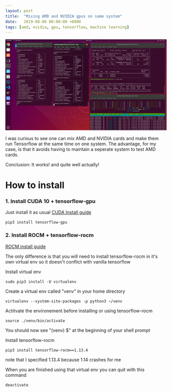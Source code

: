 ```yaml
---
layout: post
title:  "Mixing AMD and NVIDIA gpus on same system"
date:   2019-08-06 00:00:00 +0800
tags: [amd, nvidia, gpu, tensorflow, machine learning]
---
```


![amd_nvdia](/assets/rocm/amd_nvidia_mix_ubuntu.png)

I was curious to see one can mix AMD and NVIDIA cards and make them run Tensorflow at the same time on one system. The advantage, for my case, is that it avoids having to maintain a seperate system to test AMD cards.

Conclusion: It works! and quite well actually!



# How to install

### 1. Install CUDA 10 + tensorflow-gpu
Just install it as usual
[CUDA Install guide](/Install-CUDA-10-Ubuntu-18-04-18-10)

```
pip3 install tensorflow-gpu
```

### 2. Install ROCM + tensorflow-rocm


[ROCM install guide](/Install-ROCM-for-Machine-Learning-on-AMD-GPUs)


The only difference is that you will need to install tensorflow-rocm in it's own virtual env so it doesn't conflict with vanilla tensorflow

Install virtual env
```
sudo pip3 install -U virtualenv
```

Create a virtual env called "venv" in your home directory
```
virtualenv --system-site-packages -p python3 ~/venv
```

Actitvate the environement before installing or using tensorflow-rocm
```
source ./venv/bin/activate
```

You should now see "(venv) $" at the beginning of your shell prompt 

Install tensorflow-rocm
```
pip3 install tensorflow-rocm==1.13.4
```
note that I specified 1.13.4 because 1.14 crashes for me

When you are finished using that virtual env you can quit with this command
```
deactivate
```